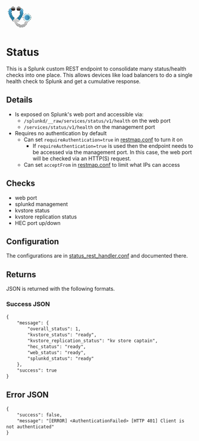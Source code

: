 ![Status Splunk app](status/static/appIcon_2x.png?)
# Status
This is a Splunk custom REST endpoint to consolidate many status/health checks into one place. This allows devices like load balancers to do a single health check to Splunk and get a cumulative response.

## Details
* Is exposed on Splunk's web port and accessible via: 
    * `/splunkd/__raw/services/status/v1/health` on the web port
    * `/services/status/v1/health` on the management port
* Requires no authentication by default
    * Can set `requireAuthentication=true` in [restmap.conf](status/default/restmap.conf) to turn it on
        * If `requireAuthentication=true` is used then the endpoint needs to be accessed via the management port. In this case, the web port will be checked via an HTTP(S) request.
    * Can set `acceptFrom` in [restmap.conf](status/default/restmap.conf) to limit what IPs can access

## Checks
* web port
* splunkd management
* kvstore status
* kvstore replication status
* HEC port up/down

## Configuration
The configurations are in [status_rest_handler.conf](status/default/status_rest_handler.conf) and documented there.

## Returns
JSON is returned with the following formats.

### Success JSON
```
{
    "message": {
        "overall_status": 1,
        "kvstore_status": "ready",
        "kvstore_replication_status": "kv store captain",
        "hec_status": "ready",
        "web_status": "ready",
        "splunkd_status": "ready"
    },
    "success": true
}
```

## Error JSON
```
{
    "success": false,
    "message": "[ERROR] <AuthenticationFailed> [HTTP 401] Client is not authenticated"
}
```

